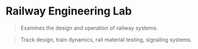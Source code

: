 # Railway Engineering Lab

> Examines the design and operation of railway systems.
> 

> Track design, train dynamics, rail material testing, signaling systems.
>